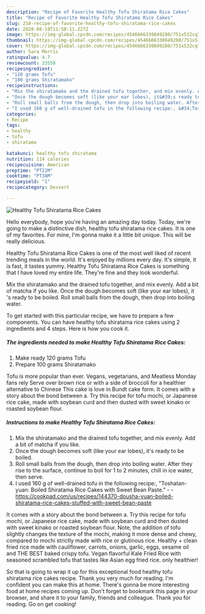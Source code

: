 ```yaml
---
description: "Recipe of Favorite Healthy Tofu Shiratama Rice Cakes"
title: "Recipe of Favorite Healthy Tofu Shiratama Rice Cakes"
slug: 210-recipe-of-favorite-healthy-tofu-shiratama-rice-cakes
date: 2020-08-19T11:58:11.227Z
image: https://img-global.cpcdn.com/recipes/4546666330849280/751x532cq70/healthy-tofu-shiratama-rice-cakes-recipe-main-photo.jpg
thumbnail: https://img-global.cpcdn.com/recipes/4546666330849280/751x532cq70/healthy-tofu-shiratama-rice-cakes-recipe-main-photo.jpg
cover: https://img-global.cpcdn.com/recipes/4546666330849280/751x532cq70/healthy-tofu-shiratama-rice-cakes-recipe-main-photo.jpg
author: Sara Morris
ratingvalue: 4.7
reviewcount: 33558
recipeingredient:
- "120 grams Tofu"
- "100 grams Shiratamako"
recipeinstructions:
- "Mix the shiratamako and the drained tofu together, and mix evenly. Add a bit of matcha if you like."
- "Once the dough becomes soft (like your ear lobes), it&#39;s ready to be boiled."
- "Roll small balls from the dough, then drop into boiling water. After they rise to the surface, continue to boil for 1 to 2 minutes, chill in ice water, then serve."
- "I used 160 g of well-drained tofu in the following recipe:, &#34;Toshatan-yuan: Boiled Shiratama Rice Cakes with Sweet Bean Paste.&#34;  https://cookpad.com/us/recipes/144370-dousha-yuan-boiled-shiratama-rice-cakes-stuffed-with-sweet-bean-paste"
categories:
- Recipe
tags:
- healthy
- tofu
- shiratama

katakunci: healthy tofu shiratama 
nutrition: 114 calories
recipecuisine: American
preptime: "PT22M"
cooktime: "PT38M"
recipeyield: "1"
recipecategory: Dessert

---
```



![Healthy Tofu Shiratama Rice Cakes](https://img-global.cpcdn.com/recipes/4546666330849280/751x532cq70/healthy-tofu-shiratama-rice-cakes-recipe-main-photo.jpg)

Hello everybody, hope you're having an amazing day today. Today, we're going to make a distinctive dish, healthy tofu shiratama rice cakes. It is one of my favorites. For mine, I'm gonna make it a little bit unique. This will be really delicious.

Healthy Tofu Shiratama Rice Cakes is one of the most well liked of recent trending meals in the world. It's enjoyed by millions every day. It's simple, it is fast, it tastes yummy. Healthy Tofu Shiratama Rice Cakes is something that I have loved my entire life. They're fine and they look wonderful.

Mix the shiratamako and the drained tofu together, and mix evenly. Add a bit of matcha if you like. Once the dough becomes soft (like your ear lobes), it &#39;s ready to be boiled. Roll small balls from the dough, then drop into boiling water.


To get started with this particular recipe, we have to prepare a few components. You can have healthy tofu shiratama rice cakes using 2 ingredients and 4 steps. Here is how you cook it.

<!--inarticleads1-->

##### The ingredients needed to make Healthy Tofu Shiratama Rice Cakes:

1. Make ready 120 grams Tofu
1. Prepare 100 grams Shiratamako


Tofu is more popular than ever. Vegans, vegetarians, and Meatless Monday fans rely Serve over brown rice or with a side of broccoli for a healthier alternative to Chinese This cake is love in Bundt cake form. It comes with a story about the bond between a. Try this recipe for tofu mochi, or Japanese rice cake, made with soybean curd and then dusted with sweet kinako or roasted soybean flour. 

<!--inarticleads2-->

##### Instructions to make Healthy Tofu Shiratama Rice Cakes:

1. Mix the shiratamako and the drained tofu together, and mix evenly. Add a bit of matcha if you like.
1. Once the dough becomes soft (like your ear lobes), it&#39;s ready to be boiled.
1. Roll small balls from the dough, then drop into boiling water. After they rise to the surface, continue to boil for 1 to 2 minutes, chill in ice water, then serve.
1. I used 160 g of well-drained tofu in the following recipe:, &#34;Toshatan-yuan: Boiled Shiratama Rice Cakes with Sweet Bean Paste.&#34; -  - https://cookpad.com/us/recipes/144370-dousha-yuan-boiled-shiratama-rice-cakes-stuffed-with-sweet-bean-paste


It comes with a story about the bond between a. Try this recipe for tofu mochi, or Japanese rice cake, made with soybean curd and then dusted with sweet kinako or roasted soybean flour. Note, the addition of tofu slightly changes the texture of the mochi, making it more dense and chewy, compared to mochi strictly made with rice or glutinous rice. Healthy + clean fried rice made with cauliflower, carrots, onions, garlic, eggs, sesame oil and THE BEST baked crispy tofu. Vegan flavorful Kale Fried Rice with seasoned scrambled tofu that tastes like Asian egg fried rice. only healthier! 

So that is going to wrap it up for this exceptional food healthy tofu shiratama rice cakes recipe. Thank you very much for reading. I'm confident you can make this at home. There's gonna be more interesting food at home recipes coming up. Don't forget to bookmark this page in your browser, and share it to your family, friends and colleague. Thank you for reading. Go on get cooking!
